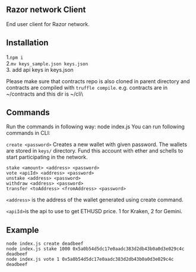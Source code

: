 ## Razor network Client
End user client for Razor network.
## Installation
1.`npm i` \
2.`mv keys_sample.json keys.json`\
3. add api keys in keys.json

Please make sure that contracts repo is also cloned in parent directory and contracts are compiled with `truffle compile`.
e.g. contracts are in ~/contracts and this dir is ~/cli\

## Commands
Run the commands in following way:
    node index.js <commands>
You can run following commands in CLI:

`create <password>`  Creates a new wallet with given password. The wallets are stored in `keys/` directory.
Fund this account with ether and schells to start participating in the network.

    stake <amount> <address> <password>
    vote <apiId> <address> <password>
    unstake <address> <password>    
    withdraw <address> <password>
    transfer <toAddress> <fromAddress> <password>

`<address>` is the address of the wallet generated using create command.

`<apiId>`is the api to use to get ETHUSD price. 1 for Kraken, 2 for Gemini.

## Example

    node index.js create deadbeef
    node index.js stake 1000 0x5a0b54d5dc17e0aadc383d2db43b0a0d3e029c4c deadbeef
    node index.js vote 1 0x5a0b54d5dc17e0aadc383d2db43b0a0d3e029c4c deadbeef
